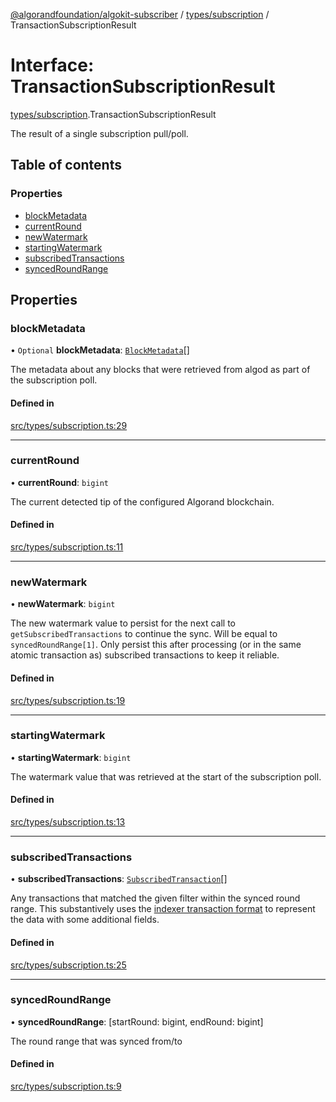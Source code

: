 [@algorandfoundation/algokit-subscriber](../README.md) / [types/subscription](../modules/types_subscription.md) / TransactionSubscriptionResult

# Interface: TransactionSubscriptionResult

[types/subscription](../modules/types_subscription.md).TransactionSubscriptionResult

The result of a single subscription pull/poll.

## Table of contents

### Properties

- [blockMetadata](types_subscription.TransactionSubscriptionResult.md#blockmetadata)
- [currentRound](types_subscription.TransactionSubscriptionResult.md#currentround)
- [newWatermark](types_subscription.TransactionSubscriptionResult.md#newwatermark)
- [startingWatermark](types_subscription.TransactionSubscriptionResult.md#startingwatermark)
- [subscribedTransactions](types_subscription.TransactionSubscriptionResult.md#subscribedtransactions)
- [syncedRoundRange](types_subscription.TransactionSubscriptionResult.md#syncedroundrange)

## Properties

### blockMetadata

• `Optional` **blockMetadata**: [`BlockMetadata`](types_subscription.BlockMetadata.md)[]

The metadata about any blocks that were retrieved from algod as part
of the subscription poll.

#### Defined in

[src/types/subscription.ts:29](https://github.com/algorandfoundation/algokit-subscriber-ts/blob/main/src/types/subscription.ts#L29)

---

### currentRound

• **currentRound**: `bigint`

The current detected tip of the configured Algorand blockchain.

#### Defined in

[src/types/subscription.ts:11](https://github.com/algorandfoundation/algokit-subscriber-ts/blob/main/src/types/subscription.ts#L11)

---

### newWatermark

• **newWatermark**: `bigint`

The new watermark value to persist for the next call to
`getSubscribedTransactions` to continue the sync.
Will be equal to `syncedRoundRange[1]`. Only persist this
after processing (or in the same atomic transaction as)
subscribed transactions to keep it reliable.

#### Defined in

[src/types/subscription.ts:19](https://github.com/algorandfoundation/algokit-subscriber-ts/blob/main/src/types/subscription.ts#L19)

---

### startingWatermark

• **startingWatermark**: `bigint`

The watermark value that was retrieved at the start of the subscription poll.

#### Defined in

[src/types/subscription.ts:13](https://github.com/algorandfoundation/algokit-subscriber-ts/blob/main/src/types/subscription.ts#L13)

---

### subscribedTransactions

• **subscribedTransactions**: [`SubscribedTransaction`](../classes/types_subscription.SubscribedTransaction.md)[]

Any transactions that matched the given filter within
the synced round range. This substantively uses the [indexer transaction
format](https://developer.algorand.org/docs/rest-apis/indexer/#transaction)
to represent the data with some additional fields.

#### Defined in

[src/types/subscription.ts:25](https://github.com/algorandfoundation/algokit-subscriber-ts/blob/main/src/types/subscription.ts#L25)

---

### syncedRoundRange

• **syncedRoundRange**: [startRound: bigint, endRound: bigint]

The round range that was synced from/to

#### Defined in

[src/types/subscription.ts:9](https://github.com/algorandfoundation/algokit-subscriber-ts/blob/main/src/types/subscription.ts#L9)
